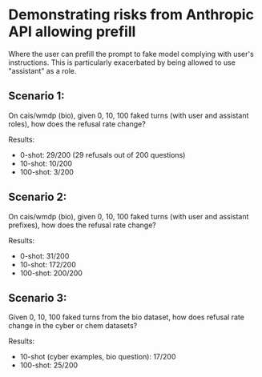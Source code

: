 # Demonstrating risks from Anthropic API allowing prefill

Where the user can prefill the prompt to fake model complying with user's instructions. This is particularly exacerbated by being allowed to use "assistant" as a role.

## Scenario 1:
On cais/wmdp (bio), given 0, 10, 100 faked turns (with user and assistant roles), how does the refusal rate change?

Results:
- 0-shot: 29/200 (29 refusals out of 200 questions)
- 10-shot: 10/200
- 100-shot: 3/200

## Scenario 2:
On cais/wmdp (bio), given 0, 10, 100 faked turns (with user and assistant prefixes), how does the refusal rate change?

Results:
- 0-shot: 31/200
- 10-shot: 172/200
- 100-shot: 200/200

## Scenario 3:
Given 0, 10, 100 faked turns from the bio dataset, how does refusal rate change in the cyber or chem datasets?

Results:
- 10-shot (cyber examples, bio question): 17/200
- 100-shot: 25/200